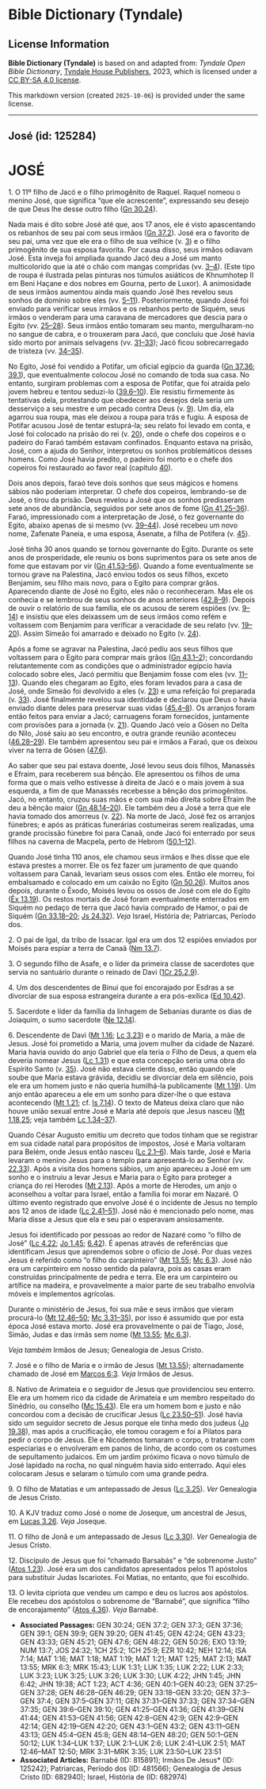 # Bible Dictionary (Tyndale)

## License Information

**Bible Dictionary (Tyndale)** is based on and adapted from: _Tyndale Open Bible Dictionary_, [Tyndale House Publishers](https://tyndaleopenresources.com/), 2023, which is licensed under a [CC BY-SA 4.0 license](https://creativecommons.org/licenses/by-sa/4.0/legalcode.en).

This markdown version (created `2025-10-06`) is provided under the same license.



--------------------------------

## José (id: 125284)

JOSÉ
====

1\. O 11º filho de Jacó e o filho primogênito de Raquel. Raquel nomeou o menino José, que significa “que ele acrescente”, expressando seu desejo de que Deus lhe desse outro filho ([Gn 30\.24](https://ref.ly/Gen30:24)).

Nada mais é dito sobre José até que, aos 17 anos, ele é visto apascentando os rebanhos de seu pai com seus irmãos ([Gn 37\.2](https://ref.ly/Gen37:2)). José era o favorito de seu pai, uma vez que ele era o filho de sua velhice (v. [3](https://ref.ly/Gen37:3)) e o filho primogênito de sua esposa favorita. Por causa disso, seus irmãos odiavam José. Esta inveja foi ampliada quando Jacó deu a José um manto multicolorido que ia até o chão com mangas compridas (vv. [3–4](https://ref.ly/Gen37:3-Gen37:4)). (Este tipo de roupa é ilustrada pelas pinturas nos túmulos asiáticos de Khnumhotep II em Beni Haçane e dos nobres em Gourna, perto de Luxor). A animosidade de seus irmãos aumentou ainda mais quando José lhes revelou seus sonhos de domínio sobre eles (vv. [5–11](https://ref.ly/Gen37:5-Gen37:11)). Posteriormente, quando José foi enviado para verificar seus irmãos e os rebanhos perto de Siquém, seus irmãos o venderam para uma caravana de mercadores que descia para o Egito (vv. [25–28](https://ref.ly/Gen37:25-Gen37:28)). Seus irmãos então tomaram seu manto, mergulharam\-no no sangue de cabra, e o trouxeram para Jacó, que concluiu que José havia sido morto por animais selvagens (vv. [31–33](https://ref.ly/Gen37:31-Gen37:33)); Jacó ficou sobrecarregado de tristeza (vv. [34–35](https://ref.ly/Gen37:34-Gen37:35)).

No Egito, José foi vendido a Potifar, um oficial egípcio da guarda ([Gn 37\.36](https://ref.ly/Gen37:36); [39\.1](https://ref.ly/Gen39:1)), que eventualmente colocou José no comando de toda sua casa. No entanto, surgiram problemas com a esposa de Potifar, que foi atraída pelo jovem hebreu e tentou seduzi\-lo ([39\.6–10](https://ref.ly/Gen39:6-Gen39:10)). Ele resistiu firmemente às tentativas dela, protestando que obedecer aos desejos dela seria um desserviço a seu mestre e um pecado contra Deus (v. [9](https://ref.ly/Gen39:9)). Um dia, ela agarrou sua roupa, mas ele deixou a roupa para trás e fugiu. A esposa de Potifar acusou José de tentar estuprá\-la; seu relato foi levado em conta, e José foi colocado na prisão do rei (v. [20](https://ref.ly/Gen39:20)), onde o chefe dos copeiros e o padeiro do Faraó também estavam confinados. Enquanto estava na prisão, José, com a ajuda do Senhor, interpretou os sonhos problemáticos desses homens. Como José havia predito, o padeiro foi morto e o chefe dos copeiros foi restaurado ao favor real (capítulo [40](https://ref.ly/Gen40:1-Gen40:23)).

Dois anos depois, faraó teve dois sonhos que seus mágicos e homens sábios não poderiam interpretar. O chefe dos copeiros, lembrando\-se de José, o tirou da prisão. Deus revelou a José que os sonhos predisseram sete anos de abundância, seguidos por sete anos de fome ([Gn 41\.25–36](https://ref.ly/Gen41:25-Gen41:36)). Faraó, impressionado com a interpretação de José, o fez governante do Egito, abaixo apenas de si mesmo (vv. [39–44](https://ref.ly/Gen41:39-Gen41:44)). José recebeu um novo nome, Zafenate Paneia, e uma esposa, Asenate, a filha de Potífera (v. [45](https://ref.ly/Gen41:45)).

José tinha 30 anos quando se tornou governante do Egito. Durante os sete anos de prosperidade, ele reuniu os bons suprimentos para os sete anos de fome que estavam por vir ([Gn 41\.53–56](https://ref.ly/Gen41:53-Gen41:56)). Quando a fome eventualmente se tornou grave na Palestina, Jacó enviou todos os seus filhos, exceto Benjamim, seu filho mais novo, para o Egito para comprar grãos. Aparecendo diante de José no Egito, eles não o reconheceram. Mas ele os conhecia e se lembrou de seus sonhos de anos anteriores ([42\.8–9](https://ref.ly/Gen42:8-Gen42:9)). Depois de ouvir o relatório de sua família, ele os acusou de serem espiões (vv. [9–14](https://ref.ly/Gen42:9-Gen42:14)) e insistiu que eles deixassem um de seus irmãos como refém e voltassem com Benjamim para verificar a veracidade de seu relato (vv. [19–20](https://ref.ly/Gen42:19-Gen42:20)). Assim Simeão foi amarrado e deixado no Egito (v. [24](https://ref.ly/Gen42:24)).

Após a fome se agravar na Palestina, Jacó pediu aos seus filhos que voltassem para o Egito para comprar mais grãos ([Gn 43\.1–2](https://ref.ly/Gen43:1-Gen43:2)); concordando relutantemente com as condições que o administrador egípcio havia colocado sobre eles, Jacó permitiu que Benjamim fosse com eles (vv. [11–13](https://ref.ly/Gen43:11-Gen43:13)). Quando eles chegaram ao Egito, eles foram levados para a casa de José, onde Simeão foi devolvido a eles (v. [23](https://ref.ly/Gen43:23)) e uma refeição foi preparada (v. [33](https://ref.ly/Gen43:33)). José finalmente revelou sua identidade e declarou que Deus o havia enviado diante deles para preservar suas vidas ([45\.4–8](https://ref.ly/Gen45:4-Gen45:8)). Os arranjos foram então feitos para enviar a Jacó; carruagens foram fornecidos, juntamente com provisões para a jornada (v. [21](https://ref.ly/Gen45:21)). Quando Jacó veio a Gósen no Delta do Nilo, José saiu ao seu encontro, e outra grande reunião aconteceu ([46\.28–29](https://ref.ly/Gen46:28-Gen46:29)). Ele também apresentou seu pai e irmãos a Faraó, que os deixou viver na terra de Gósen ([47\.6](https://ref.ly/Gen47:6)).

Ao saber que seu pai estava doente, José levou seus dois filhos, Manassés e Efraim, para receberem sua bênção. Ele apresentou os filhos de uma forma que o mais velho estivesse à direita de Jacó e o mais jovem à sua esquerda, a fim de que Manassés recebesse a bênção dos primogênitos. Jacó, no entanto, cruzou suas mãos e com sua mão direita sobre Efraim lhe deu a bênção maior ([Gn 48\.14–20](https://ref.ly/Gen48:14-Gen48:20)). Ele também deu a José a terra que ele havia tomado dos amorreus (v. [22](https://ref.ly/Gen48:22)). Na morte de Jacó, José fez os arranjos fúnebres; e após as práticas funerárias costumeiras serem realizadas, uma grande procissão fúnebre foi para Canaã, onde Jacó foi enterrado por seus filhos na caverna de Macpela, perto de Hebrom ([50\.1–12](https://ref.ly/Gen50:1-Gen50:12)).

Quando José tinha 110 anos, ele chamou seus irmãos e lhes disse que ele estava prestes a morrer. Ele os fez fazer um juramento de que quando voltassem para Canaã, levariam seus ossos com eles. Então ele morreu, foi embalsamado e colocado em um caixão no Egito ([Gn 50\.26](https://ref.ly/Gen50:26)). Muitos anos depois, durante o Êxodo, Moisés levou os ossos de José com ele do Egito ([Êx 13\.19](https://ref.ly/Exod13:19)). Os restos mortais de José foram eventualmente enterrados em Siquém no pedaço de terra que Jacó havia comprado de Hamor, o pai de Siquém ([Gn 33\.18–20](https://ref.ly/Gen33:18-Gen33:20); [Js 24\.32](https://ref.ly/Josh24:32)). *Veja* Israel, História de; Patriarcas, Período dos.

2\. O pai de Igal, da tribo de Issacar. Igal era um dos 12 espiões enviados por Moisés para espiar a terra de Canaã ([Nm 13\.7](https://ref.ly/Num13:7)).

3\. O segundo filho de Asafe, e o líder da primeira classe de sacerdotes que servia no santuário durante o reinado de Davi ([1Cr 25\.2,9](https://ref.ly/1Chr25:2)).

4\. Um dos descendentes de Binui que foi encorajado por Esdras a se divorciar de sua esposa estrangeira durante a era pós\-exílica ([Ed 10\.42](https://ref.ly/Ezra10:42)).

5\. Sacerdote e líder da família da linhagem de Sebanias durante os dias de Joiaquim, o sumo sacerdote ([Ne 12\.14](https://ref.ly/Neh12:14)).

6\. Descendente de Davi ([Mt 1\.16](https://ref.ly/Matt1:16); [Lc 3\.23](https://ref.ly/Luke3:23)) e o marido de Maria, a mãe de Jesus. José foi prometido a Maria, uma jovem mulher da cidade de Nazaré. Maria havia ouvido do anjo Gabriel que ela teria o Filho de Deus, a quem ela deveria nomear Jesus ([Lc 1\.31](https://ref.ly/Luke1:31)) e que esta concepção seria uma obra do Espírito Santo (v. [35](https://ref.ly/Luke1:35)). José não estava ciente disso, então quando ele soube que Maria estava grávida, decidiu se divorciar dela em silêncio, pois ele era um homem justo e não queria humilhá\-la publicamente ([Mt 1\.19](https://ref.ly/Matt1:19)). Um anjo então apareceu a ele em um sonho para dizer\-lhe o que estava acontecendo ([Mt 1\.21](https://ref.ly/Matt1:21); cf. [Is 7\.14](https://ref.ly/Isa7:14)). O texto de Mateus deixa claro que não houve união sexual entre José e Maria até depois que Jesus nasceu ([Mt 1\.18,25](https://ref.ly/Matt1:18); veja também [Lc 1\.34–37](https://ref.ly/Luke1:34-Luke1:37)).

Quando César Augusto emitiu um decreto que todos tinham que se registrar em sua cidade natal para propósitos de impostos, José e Maria voltaram para Belém, onde Jesus então nasceu ([Lc 2\.1–6](https://ref.ly/Luke2:1-Luke2:6)). Mais tarde, José e Maria levaram o menino Jesus para o templo para apresentá\-lo ao Senhor (vv. [22,33](https://ref.ly/Luke2:22)). Após a visita dos homens sábios, um anjo apareceu a José em um sonho e o instruiu a levar Jesus e Maria para o Egito para proteger a criança do rei Herodes ([Mt 2\.13](https://ref.ly/Matt2:13)). Após a morte de Herodes, um anjo o aconselhou a voltar para Israel, então a família foi morar em Nazaré. O último evento registrado que envolve José é o incidente de Jesus no templo aos 12 anos de idade ([Lc 2\.41–51](https://ref.ly/Luke2:41-Luke2:51)). José não é mencionado pelo nome, mas Maria disse a Jesus que ela e seu pai o esperavam ansiosamente.

Jesus foi identificado por pessoas ao redor de Nazaré como “o filho de José” ([Lc 4\.22](https://ref.ly/Luke4:22); [Jo 1\.45](https://ref.ly/John1:45); [6\.42](https://ref.ly/John6:42)). É apenas através de referências que identificam Jesus que aprendemos sobre o ofício de José. Por duas vezes Jesus é referido como “o filho do carpinteiro” ([Mt 13\.55](https://ref.ly/Matt13:55); [Mc 6\.3](https://ref.ly/Mark6:3)). José não era um carpinteiro em nosso sentido da palavra, pois as casas eram construídas principalmente de pedra e terra. Ele era um carpinteiro ou artífice na madeira, e provavelmente a maior parte de seu trabalho envolvia móveis e implementos agrícolas.

Durante o ministério de Jesus, foi sua mãe e seus irmãos que vieram procurá\-lo ([Mt 12\.46–50](https://ref.ly/Matt12:46-Matt12:50); [Mc 3\.31–35](https://ref.ly/Mark3:31-Mark3:35)), por isso é assumido que por esta época José estava morto. José era provavelmente o pai de Tiago, José, Simão, Judas e das irmãs sem nome ([Mt 13\.55](https://ref.ly/Matt13:55); [Mc 6\.3](https://ref.ly/Mark6:3)).

*Veja também* Irmãos de Jesus; Genealogia de Jesus Cristo.

7\. José e o filho de Maria e o irmão de Jesus ([Mt 13\.55](https://ref.ly/Matt13:55)); alternadamente chamado de José em [Marcos 6:3](https://ref.ly/Mark6:3). *Veja* Irmãos de Jesus.

8\. Nativo de Arimateia e o seguidor de Jesus que providenciou seu enterro. Ele era um homem rico da cidade de Arimateia e um membro respeitado do Sinédrio, ou conselho ([Mc 15\.43](https://ref.ly/Mark15:43)). Ele era um homem bom e justo e não concordou com a decisão de crucificar Jesus ([Lc 23\.50–51](https://ref.ly/Luke23:50-Luke23:51)). José havia sido um seguidor secreto de Jesus porque ele tinha medo dos judeus ([Jo 19\.38](https://ref.ly/John19:38)), mas após a crucificação, ele tomou coragem e foi a Pilatos para pedir o corpo de Jesus. Ele e Nicodemos tomaram o corpo, o trataram com especiarias e o envolveram em panos de linho, de acordo com os costumes de sepultamento judaicos. Em um jardim próximo ficava o novo túmulo de José lapidado na rocha, no qual ninguém havia sido enterrado. Aqui eles colocaram Jesus e selaram o túmulo com uma grande pedra.

9\. O filho de Matatias e um antepassado de Jesus ([Lc 3\.25](https://ref.ly/Luke3:25)). *Ver* Genealogia de Jesus Cristo.

10\. A KJV traduz como José o nome de Joseque, um ancestral de Jesus, em [Lucas 3\.26](https://ref.ly/Luke3:26). *Veja* Joseque.

11\. O filho de Jonã e um antepassado de Jesus ([Lc 3\.30](https://ref.ly/Luke3:30)). *Ver* Genealogia de Jesus Cristo.

12\. Discípulo de Jesus que foi “chamado Barsabás” e “de sobrenome Justo” ([Atos 1\.23](https://ref.ly/Acts1:23)). José era um dos candidatos apresentados pelos 11 apóstolos para substituir Judas Iscariotes. Foi Matias, no entanto, que foi escolhido.

13\. O levita cipriota que vendeu um campo e deu os lucros aos apóstolos. Ele recebeu dos apóstolos o sobrenome de “Barnabé”, que significa “filho de encorajamento” ([Atos 4\.36](https://ref.ly/Acts4:36)). *Veja* Barnabé.

* **Associated Passages:** GEN 30:24; GEN 37:2; GEN 37:3; GEN 37:36; GEN 39:1; GEN 39:9; GEN 39:20; GEN 41:45; GEN 42:24; GEN 43:23; GEN 43:33; GEN 45:21; GEN 47:6; GEN 48:22; GEN 50:26; EXO 13:19; NUM 13:7; JOS 24:32; 1CH 25:2; 1CH 25:9; EZR 10:42; NEH 12:14; ISA 7:14; MAT 1:16; MAT 1:18; MAT 1:19; MAT 1:21; MAT 1:25; MAT 2:13; MAT 13:55; MRK 6:3; MRK 15:43; LUK 1:31; LUK 1:35; LUK 2:22; LUK 2:33; LUK 3:23; LUK 3:25; LUK 3:26; LUK 3:30; LUK 4:22; JHN 1:45; JHN 6:42; JHN 19:38; ACT 1:23; ACT 4:36; GEN 40:1–GEN 40:23; GEN 37:25–GEN 37:28; GEN 46:28–GEN 46:29; GEN 33:18–GEN 33:20; GEN 37:3–GEN 37:4; GEN 37:5–GEN 37:11; GEN 37:31–GEN 37:33; GEN 37:34–GEN 37:35; GEN 39:6–GEN 39:10; GEN 41:25–GEN 41:36; GEN 41:39–GEN 41:44; GEN 41:53–GEN 41:56; GEN 42:8–GEN 42:9; GEN 42:9–GEN 42:14; GEN 42:19–GEN 42:20; GEN 43:1–GEN 43:2; GEN 43:11–GEN 43:13; GEN 45:4–GEN 45:8; GEN 48:14–GEN 48:20; GEN 50:1–GEN 50:12; LUK 1:34–LUK 1:37; LUK 2:1–LUK 2:6; LUK 2:41–LUK 2:51; MAT 12:46–MAT 12:50; MRK 3:31–MRK 3:35; LUK 23:50–LUK 23:51
* **Associated Articles:** Barnabé (ID: 815891); Irmãos De Jesus* (ID: 125242); Patriarcas, Período dos (ID: 481566); Genealogia de Jesus Cristo (ID: 682940); Israel, História de (ID: 682974)

